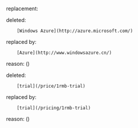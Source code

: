 replacement:

deleted:

		[Windows Azure](http://azure.microsoft.com/)

replaced by:

		[Azure](http://www.windowsazure.cn/)

reason: ()

deleted:

		[trial](/price/1rmb-trial)

replaced by:

		[trial](/pricing/1rmb-trial)

reason: ()


